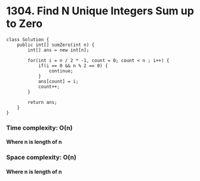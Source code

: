 # 1304. Find N Unique Integers Sum up to Zero
```
class Solution {
    public int[] sumZero(int n) {
        int[] ans = new int[n];
		
		for(int i = n / 2 * -1, count = 0; count < n ; i++) {
			if(i == 0 && n % 2 == 0) {
				continue;
			}
			ans[count] = i;
			count++;
		}
		
		return ans;
    }
}
```
### Time complexity: O(n)
#### Where n is length of n
### Space complexity: O(n)
#### Where n is length of n